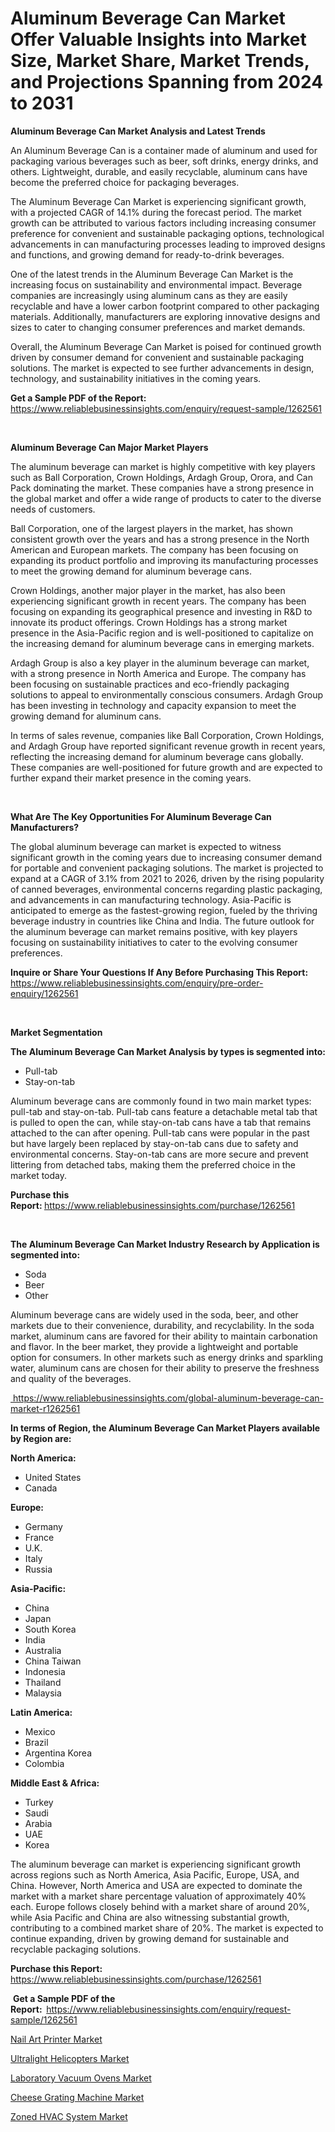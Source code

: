 <p><h1>Aluminum Beverage Can Market Offer Valuable Insights into Market Size, Market Share, Market Trends, and Projections Spanning from 2024 to 2031</h1></p><p><strong>Aluminum Beverage Can Market Analysis and Latest Trends</strong></p>
<p><p>An Aluminum Beverage Can is a container made of aluminum and used for packaging various beverages such as beer, soft drinks, energy drinks, and others. Lightweight, durable, and easily recyclable, aluminum cans have become the preferred choice for packaging beverages.</p><p>The Aluminum Beverage Can Market is experiencing significant growth, with a projected CAGR of 14.1% during the forecast period. The market growth can be attributed to various factors including increasing consumer preference for convenient and sustainable packaging options, technological advancements in can manufacturing processes leading to improved designs and functions, and growing demand for ready-to-drink beverages.</p><p>One of the latest trends in the Aluminum Beverage Can Market is the increasing focus on sustainability and environmental impact. Beverage companies are increasingly using aluminum cans as they are easily recyclable and have a lower carbon footprint compared to other packaging materials. Additionally, manufacturers are exploring innovative designs and sizes to cater to changing consumer preferences and market demands.</p><p>Overall, the Aluminum Beverage Can Market is poised for continued growth driven by consumer demand for convenient and sustainable packaging solutions. The market is expected to see further advancements in design, technology, and sustainability initiatives in the coming years.</p></p>
<p><strong>Get a Sample PDF of the Report:&nbsp;</strong> <a href="https://www.reliablebusinessinsights.com/enquiry/request-sample/1262561">https://www.reliablebusinessinsights.com/enquiry/request-sample/1262561</a></p>
<p>&nbsp;</p>
<p><strong>Aluminum Beverage Can Major Market Players</strong></p>
<p><p>The aluminum beverage can market is highly competitive with key players such as Ball Corporation, Crown Holdings, Ardagh Group, Orora, and Can Pack dominating the market. These companies have a strong presence in the global market and offer a wide range of products to cater to the diverse needs of customers.</p><p>Ball Corporation, one of the largest players in the market, has shown consistent growth over the years and has a strong presence in the North American and European markets. The company has been focusing on expanding its product portfolio and improving its manufacturing processes to meet the growing demand for aluminum beverage cans.</p><p>Crown Holdings, another major player in the market, has also been experiencing significant growth in recent years. The company has been focusing on expanding its geographical presence and investing in R&D to innovate its product offerings. Crown Holdings has a strong market presence in the Asia-Pacific region and is well-positioned to capitalize on the increasing demand for aluminum beverage cans in emerging markets.</p><p>Ardagh Group is also a key player in the aluminum beverage can market, with a strong presence in North America and Europe. The company has been focusing on sustainable practices and eco-friendly packaging solutions to appeal to environmentally conscious consumers. Ardagh Group has been investing in technology and capacity expansion to meet the growing demand for aluminum cans.</p><p>In terms of sales revenue, companies like Ball Corporation, Crown Holdings, and Ardagh Group have reported significant revenue growth in recent years, reflecting the increasing demand for aluminum beverage cans globally. These companies are well-positioned for future growth and are expected to further expand their market presence in the coming years.</p></p>
<p>&nbsp;</p>
<p><strong>What Are The Key Opportunities For Aluminum Beverage Can Manufacturers?</strong></p>
<p><p>The global aluminum beverage can market is expected to witness significant growth in the coming years due to increasing consumer demand for portable and convenient packaging solutions. The market is projected to expand at a CAGR of 3.1% from 2021 to 2026, driven by the rising popularity of canned beverages, environmental concerns regarding plastic packaging, and advancements in can manufacturing technology. Asia-Pacific is anticipated to emerge as the fastest-growing region, fueled by the thriving beverage industry in countries like China and India. The future outlook for the aluminum beverage can market remains positive, with key players focusing on sustainability initiatives to cater to the evolving consumer preferences.</p></p>
<p><strong>Inquire or Share Your Questions If Any Before Purchasing This Report:</strong> <a href="https://www.reliablebusinessinsights.com/enquiry/pre-order-enquiry/1262561">https://www.reliablebusinessinsights.com/enquiry/pre-order-enquiry/1262561</a></p>
<p>&nbsp;</p>
<p><strong>Market Segmentation</strong></p>
<p><strong>The Aluminum Beverage Can Market Analysis by types is segmented into:</strong></p>
<p><ul><li>Pull-tab</li><li>Stay-on-tab</li></ul></p>
<p><p>Aluminum beverage cans are commonly found in two main market types: pull-tab and stay-on-tab. Pull-tab cans feature a detachable metal tab that is pulled to open the can, while stay-on-tab cans have a tab that remains attached to the can after opening. Pull-tab cans were popular in the past but have largely been replaced by stay-on-tab cans due to safety and environmental concerns. Stay-on-tab cans are more secure and prevent littering from detached tabs, making them the preferred choice in the market today.</p></p>
<p><strong>Purchase this Report:&nbsp;</strong><a href="https://www.reliablebusinessinsights.com/purchase/1262561">https://www.reliablebusinessinsights.com/purchase/1262561</a></p>
<p>&nbsp;</p>
<p><strong>The Aluminum Beverage Can Market Industry Research by Application is segmented into:</strong></p>
<p><ul><li>Soda</li><li>Beer</li><li>Other</li></ul></p>
<p><p>Aluminum beverage cans are widely used in the soda, beer, and other markets due to their convenience, durability, and recyclability. In the soda market, aluminum cans are favored for their ability to maintain carbonation and flavor. In the beer market, they provide a lightweight and portable option for consumers. In other markets such as energy drinks and sparkling water, aluminum cans are chosen for their ability to preserve the freshness and quality of the beverages.</p></p>
<p><a href="https://www.reliablebusinessinsights.com/global-aluminum-beverage-can-market-r1262561">&nbsp;https://www.reliablebusinessinsights.com/global-aluminum-beverage-can-market-r1262561</a></p>
<p><strong>In terms of Region, the Aluminum Beverage Can Market Players available by Region are:</strong></p>
<p>
    <p> <strong> North America: </strong>
        <ul>
            <li>United States</li>
            <li>Canada</li>
        </ul>
        </p> 
    <p> <strong> Europe: </strong>
        <ul>
            <li>Germany</li>
            <li>France</li>
            <li>U.K.</li>
            <li>Italy</li>
            <li>Russia</li>
        </ul>
        </p> 
    <p> <strong> Asia-Pacific: </strong>
        <ul>
            <li>China</li>
            <li>Japan</li>
            <li>South Korea</li>
            <li>India</li>
            <li>Australia</li>
            <li>China Taiwan</li>
            <li>Indonesia</li>
            <li>Thailand</li>
            <li>Malaysia</li>
        </ul>
        </p> 
    <p> <strong> Latin America: </strong>
        <ul>
            <li>Mexico</li>
            <li>Brazil</li>
            <li>Argentina Korea</li>
            <li>Colombia</li>
        </ul>
        </p> 
    <p> <strong> Middle East & Africa: </strong>
        <ul>
            <li>Turkey</li>
            <li>Saudi</li>
            <li>Arabia</li>
            <li>UAE</li>
            <li>Korea</li>
        </ul>
    </p>
    </p>
<p><p>The aluminum beverage can market is experiencing significant growth across regions such as North America, Asia Pacific, Europe, USA, and China. However, North America and USA are expected to dominate the market with a market share percentage valuation of approximately 40% each. Europe follows closely behind with a market share of around 20%, while Asia Pacific and China are also witnessing substantial growth, contributing to a combined market share of 20%. The market is expected to continue expanding, driven by growing demand for sustainable and recyclable packaging solutions.</p></p>
<p><strong>Purchase this Report: </strong><a href="https://www.reliablebusinessinsights.com/purchase/1262561">https://www.reliablebusinessinsights.com/purchase/1262561</a></p>
<p>&nbsp;<strong>Get a Sample PDF of the Report:&nbsp;&nbsp;</strong><a href="https://www.reliablebusinessinsights.com/enquiry/request-sample/1262561">https://www.reliablebusinessinsights.com/enquiry/request-sample/1262561</a></p>
<p><strong></strong></p>
<p><p><a href="https://medium.com/@soloncarter1929/insights-into-the-nail-art-printer-market-size-which-is-expanding-with-a-10-5-af4d75cae093">Nail Art Printer Market</a></p><p><a href="https://medium.com/@marisolking1/ultralight-helicopters-market-size-share-trends-analysis-report-by-product-piston-engine-e7414feea8be">Ultralight Helicopters Market</a></p><p><a href="https://medium.com/@jjkh377/laboratory-vacuum-ovens-market-growth-outlook-from-2024-to-2031-and-it-is-projecting-at-9-7-bca3461e5025">Laboratory Vacuum Ovens Market</a></p><p><a href="https://medium.com/@stephanmorissette/cheese-grating-machine-market-size-market-segmentation-market-trends-and-growth-analysis-forecast-236b749be6f6">Cheese Grating Machine Market</a></p><p><a href="https://medium.com/@parmer78465/zoned-hvac-system-market-size-growth-trends-statistics-forecasts-2024-2031-e6a203e4b784">Zoned HVAC System Market</a></p></p>